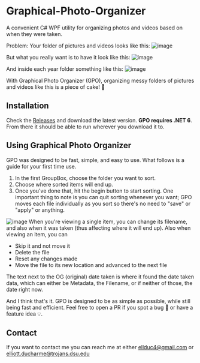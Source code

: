 # Graphical-Photo-Organizer
A convenient C# WPF utility for organizing photos and videos based on when they were taken.

Problem: Your folder of pictures and videos looks like this:
![image](https://user-images.githubusercontent.com/56001219/156902615-aad8f019-0719-4e37-ac2a-bd57f4133d89.png)

But what you really want is to have it look like this:
![image](https://user-images.githubusercontent.com/56001219/156902653-2a078b6f-750b-44d3-9f57-0ef58215458a.png)

And inside each year folder something like this:
![image](https://user-images.githubusercontent.com/56001219/156902676-0b3c4f65-1c29-48d7-821f-9f93124d69a1.png)

With Graphical Photo Organizer (GPO), organizing messy folders of pictures and videos like this is a piece of cake! 🍰

## Installation
Check the [Releases](https://github.com/ellman12/Graphical-Photo-Organizer/releases) and download the latest version. **GPO requires .NET 6**.<br>
From there it should be able to run wherever you download it to.

## Using Graphical Photo Organizer
GPO was designed to be fast, simple, and easy to use. What follows is a guide for your first time use.<br>
1. In the first GroupBox, choose the folder you want to sort.
2. Choose where sorted items will end up.
3. Once you've done that, hit the begin button to start sorting. One important thing to note is you can quit sorting whenever you want; GPO moves each file individually as you sort so there's no need to "save" or "apply" or anything.

![image](https://user-images.githubusercontent.com/56001219/156902959-84fe5dcf-a109-40e5-9860-68584933bb37.png)
When you're viewing a single item, you can change its filename, and also when it was taken (thus affecting where it will end up).
Also when viewing an item, you can
* Skip it and not move it
* Delete the file
* Reset any changes made
* Move the file to its new location and advanced to the next file

The text next to the OG (original) date taken is where it found the date taken data, which can either be Metadata, the Filename, or if neither of those, the date right now.

And I think that's it. GPO is designed to be as simple as possible, while still being fast and efficient.
Feel free to open a PR if you spot a bug 🐛 or have a feature idea 💡.

## Contact
If you want to contact me you can reach me at either ellduc4@gmail.com or elliott.ducharme@trojans.dsu.edu
